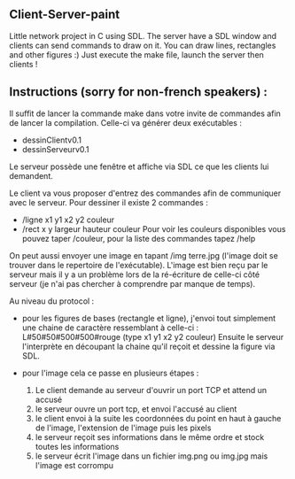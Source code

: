 ## Client-Server-paint

Little network project in C using SDL.
The server have a SDL window and clients can send commands to draw on it.
You can draw lines, rectangles and other figures :)
Just execute the make file, launch the server then clients !

## Instructions (sorry for non-french speakers) :
Il suffit de lancer la commande make dans votre invite de commandes afin de lancer la compilation.
Celle-ci va générer deux exécutables :
- dessinClientv0.1
- dessinServeurv0.1

Le serveur possède une fenêtre et affiche via SDL ce que les clients lui demandent.

Le client va vous proposer d'entrez des commandes afin de communiquer avec le serveur. Pour dessiner il existe 2 commandes :
- /ligne x1 y1 x2 y2 couleur
- /rect x y largeur hauteur couleur
Pour voir les couleurs disponibles vous pouvez taper /couleur, pour la liste des commandes tapez /help

On peut aussi envoyer une image en tapant /img terre.jpg (l'image doit se trouver dans le repertoire de l'exécutable).
L'image est bien reçu par le serveur mais il y a un problème lors de la ré-écriture de celle-ci côté serveur (je n'ai pas chercher à comprendre par manque de temps).

Au niveau du protocol :
- pour les figures de bases (rectangle et ligne), j'envoi tout simplement une chaine de caractère ressemblant à celle-ci : L#50#50#500#500#rouge (type x1 y1 x2 y2 couleur)
Ensuite le serveur l'interprète en découpant la chaine qu'il reçoit et dessine la figure via SDL.

- pour l'image cela ce passe en plusieurs étapes :
	1) Le client demande au serveur d'ouvrir un port TCP et attend un accusé
	2) le serveur ouvre un port tcp, et envoi l'accusé au client
	3) le client envoi à la suite les coordonnées du point en haut à gauche de l'image, l'extension de l'image puis les pixels
	4) le serveur reçoit ses informations dans le même ordre et stock toutes les informations
	5) le serveur écrit l'image dans un fichier img.png ou img.jpg mais l'image est corrompu
